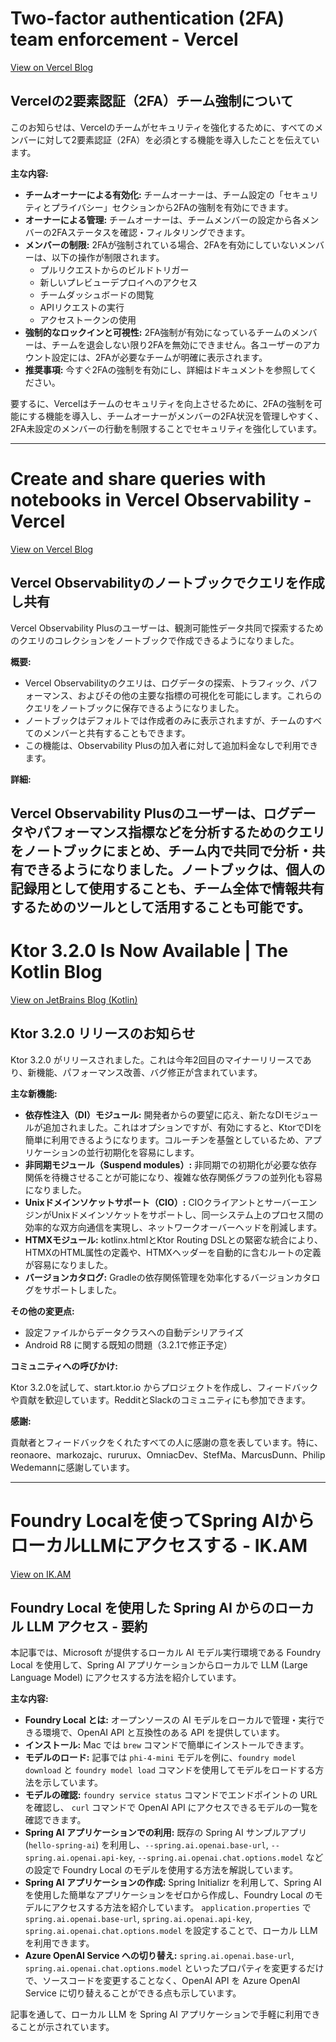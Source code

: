 # Two-factor authentication (2FA) team enforcement - Vercel

[View on Vercel Blog](https://vercel.com/changelog/2fa-team-enforcement)

## Vercelの2要素認証（2FA）チーム強制について

このお知らせは、Vercelのチームがセキュリティを強化するために、すべてのメンバーに対して2要素認証（2FA）を必須とする機能を導入したことを伝えています。

**主な内容:**

*   **チームオーナーによる有効化:** チームオーナーは、チーム設定の「セキュリティとプライバシー」セクションから2FAの強制を有効にできます。
*   **オーナーによる管理:** チームオーナーは、チームメンバーの設定から各メンバーの2FAステータスを確認・フィルタリングできます。
*   **メンバーの制限:** 2FAが強制されている場合、2FAを有効にしていないメンバーは、以下の操作が制限されます。
    *   プルリクエストからのビルドトリガー
    *   新しいプレビューデプロイへのアクセス
    *   チームダッシュボードの閲覧
    *   APIリクエストの実行
    *   アクセストークンの使用
*   **強制的なロックインと可視性:** 2FA強制が有効になっているチームのメンバーは、チームを退会しない限り2FAを無効にできません。各ユーザーのアカウント設定には、2FAが必要なチームが明確に表示されます。
*   **推奨事項:** 今すぐ2FAの強制を有効にし、詳細はドキュメントを参照してください。

要するに、Vercelはチームのセキュリティを向上させるために、2FAの強制を可能にする機能を導入し、チームオーナーがメンバーの2FA状況を管理しやすく、2FA未設定のメンバーの行動を制限することでセキュリティを強化しています。

---
# Create and share queries with notebooks in Vercel Observability - Vercel

[View on Vercel Blog](https://vercel.com/changelog/create-and-share-queries-with-notebooks-in-vercel-observability)

## Vercel Observabilityのノートブックでクエリを作成し共有

Vercel Observability Plusのユーザーは、観測可能性データ共同で探索するためのクエリのコレクションをノートブックで作成できるようになりました。

**概要:**

*   Vercel Observabilityのクエリは、ログデータの探索、トラフィック、パフォーマンス、およびその他の主要な指標の可視化を可能にします。これらのクエリをノートブックに保存できるようになりました。
*   ノートブックはデフォルトでは作成者のみに表示されますが、チームのすべてのメンバーと共有することもできます。
*   この機能は、Observability Plusの加入者に対して追加料金なしで利用できます。

**詳細:**

Vercel Observability Plusのユーザーは、ログデータやパフォーマンス指標などを分析するためのクエリをノートブックにまとめ、チーム内で共同で分析・共有できるようになりました。ノートブックは、個人の記録用として使用することも、チーム全体で情報共有するためのツールとして活用することも可能です。
---
# Ktor 3.2.0 Is Now Available | The Kotlin Blog

[View on JetBrains Blog (Kotlin)](https://blog.jetbrains.com/kotlin/2025/06/ktor-3-2-0-is-now-available/)

## Ktor 3.2.0 リリースのお知らせ

Ktor 3.2.0 がリリースされました。これは今年2回目のマイナーリリースであり、新機能、パフォーマンス改善、バグ修正が含まれています。

**主な新機能:**

*   **依存性注入（DI）モジュール:** 開発者からの要望に応え、新たなDIモジュールが追加されました。これはオプションですが、有効にすると、KtorでDIを簡単に利用できるようになります。コルーチンを基盤としているため、アプリケーションの並行初期化を容易にします。
*   **非同期モジュール（Suspend modules）:** 非同期での初期化が必要な依存関係を待機させることが可能になり、複雑な依存関係グラフの並列化も容易になりました。
*   **Unixドメインソケットサポート（CIO）:** CIOクライアントとサーバーエンジンがUnixドメインソケットをサポートし、同一システム上のプロセス間の効率的な双方向通信を実現し、ネットワークオーバーヘッドを削減します。
*   **HTMXモジュール:** kotlinx.htmlとKtor Routing DSLとの緊密な統合により、HTMXのHTML属性の定義や、HTMXヘッダーを自動的に含むルートの定義が容易になりました。
*   **バージョンカタログ:** Gradleの依存関係管理を効率化するバージョンカタログをサポートしました。

**その他の変更点:**

*   設定ファイルからデータクラスへの自動デシリアライズ
*   Android R8 に関する既知の問題（3.2.1で修正予定）

**コミュニティへの呼びかけ:**

Ktor 3.2.0を試して、start.ktor.io からプロジェクトを作成し、フィードバックや貢献を歓迎しています。RedditとSlackのコミュニティにも参加できます。

**感謝:**

貢献者とフィードバックをくれたすべての人に感謝の意を表しています。特に、reonaore、markozajc、rururux、OmniacDev、StefMa、MarcusDunn、Philip Wedemannに感謝しています。

---
# Foundry Localを使ってSpring AIからローカルLLMにアクセスする - IK.AM

[View on IK.AM](https://ik.am/entries/856)

## Foundry Local を使用した Spring AI からのローカル LLM アクセス - 要約

本記事では、Microsoft が提供するローカル AI モデル実行環境である Foundry Local を使用して、Spring AI アプリケーションからローカルで LLM (Large Language Model) にアクセスする方法を紹介しています。

**主な内容:**

*   **Foundry Local とは:** オープンソースの AI モデルをローカルで管理・実行できる環境で、OpenAI API と互換性のある API を提供しています。
*   **インストール:** Mac では `brew` コマンドで簡単にインストールできます。
*   **モデルのロード:** 記事では `phi-4-mini` モデルを例に、`foundry model download` と `foundry model load` コマンドを使用してモデルをロードする方法を示しています。
*   **モデルの確認:**  `foundry service status` コマンドでエンドポイントの URL を確認し、 `curl` コマンドで OpenAI API にアクセスできるモデルの一覧を確認できます。
*   **Spring AI アプリケーションでの利用:** 既存の Spring AI サンプルアプリ (`hello-spring-ai`) を利用し、`--spring.ai.openai.base-url`, `--spring.ai.openai.api-key`, `--spring.ai.openai.chat.options.model`  などの設定で Foundry Local のモデルを使用する方法を解説しています。
*   **Spring AI アプリケーションの作成:** Spring Initializr を利用して、Spring AI を使用した簡単なアプリケーションをゼロから作成し、Foundry Local のモデルにアクセスする方法を紹介しています。 `application.properties` で  `spring.ai.openai.base-url`, `spring.ai.openai.api-key`, `spring.ai.openai.chat.options.model` を設定することで、ローカル LLM を利用できます。
*   **Azure OpenAI Service への切り替え:**  `spring.ai.openai.base-url`,  `spring.ai.openai.chat.options.model` といったプロパティを変更するだけで、ソースコードを変更することなく、OpenAI API を Azure OpenAI Service に切り替えることができる点も示しています。

記事を通して、ローカル LLM を Spring AI アプリケーションで手軽に利用できることが示されています。
